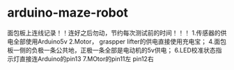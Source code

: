 # arduino-maze-robot
面包板上连线记录！！连好之后勿动，节约每次测试前的时间！！！
1.传感器的供电全部使用Arduino5v
2.Motor， graspper lifter的供电直接使用充电宝；
4.面包板一侧的负极一条公共地，正极一条全部是电动机的5v供电；
6.LED校准状态指示灯直接连Arduino的pin13
7.MOtor的pin11左 pin12右
